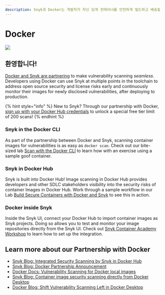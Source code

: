 ```yaml
---
description: Snyk과 Docker는 개발자가 자신 있게 컨테이너를 안전하게 빌드하고 배송할 수 있도록 지원합니다.
---
```


# Docker

![](https://partner-workshop-assets.s3.us-east-2.amazonaws.com/dockerheader-2.png)

## 환영합니다!

[Docker and Snyk are partnering](https://snyk.io/blog/snyk-docker-secure-containerized-applications/) to make vulnerability scanning _seamless._ Developers using Docker can use Snyk at multiple points in the toolchain to address open source security and license risks early and continuously monitor their images for newly disclosed vulnerabilities, after deploying to production.

{% hint style="info" %}
New to Snyk? Through our partnership with Docker, [sign up with your Docker Hub credentials](https://snyk.co/SnykDockerAcademy) to unlock a special free tier limit of 200 scans!
{% endhint %}

### Snyk in the Docker CLI

As part of the partnership between Docker and Snyk, scanning container images for vulnerabilities is as easy as `docker scan`. Check out our bite-sized lab [Scan with the Docker CLI](scanning-with-the-docker-cli.md) to learn how with an exercise using a sample goof container.

### Snyk in Docker Hub

Snyk is built into Docker Hub! Image scanning in Docker Hub provides developers and other SDLC stakeholders visibility into the security risks of container Images in Docker Hub. Work through a sample workflow in our Lab [Build Secure Containers with Docker and Snyk](lab-build-secure-containers-with-docker-and-snyk/) to see this in action.

### Docker inside Snyk

Inside the Snyk UI, connect your Docker Hub to import container images as Snyk projects. Doing so allows you to test and monitor your image repositories directly from the Snyk UI. Check out [Snyk Container Academy Workshop](./) to learn how to set up the integration.

## Learn more about our Partnership with Docker

* [Snyk Blog: Integrated Security Scanning by Snyk in Docker Hub](https://snyk.io/blog/integrated-docker-security-scanning-by-snyk-in-docker-hub/)
* [Snyk Blog: Docker Partnership Announcement](https://snyk.io/blog/snyk-docker-secure-containerized-applications/)
* [Docker Docs: Vulnerability Scanning for Docker local images](https://docs.docker.com/engine/scan/)
* [Snyk Blog: Container image security scanning directly from Docker Desktop](https://snyk.io/blog/snyk-container-image-security-scanning-directly-from-docker-desktop/)
* [Docker Blog: Shift Vulnerability Scanning Left in Docker Desktop](https://www.docker.com/blog/secure-from-the-start-shift-vulnerability-scanning-left-in-docker-desktop/)
